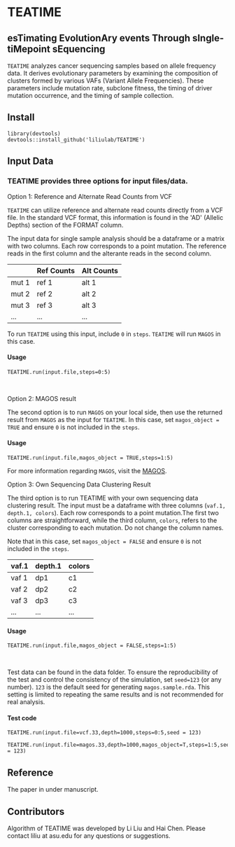 # TEATIME
## esTimating EvolutionAry events Through sIngle-tiMepoint sEquencing

 `TEATIME` analyzes cancer sequencing samples based on allele frequency data. It derives evolutionary parameters by examining the composition of clusters formed by various VAFs (Variant Allele Frequencies). These parameters include mutation rate, subclone fitness, the timing of driver mutation occurrence, and the timing of sample collection.
 

## Install

```
library(devtools)
devtools::install_github('liliulab/TEATIME')
```


## Input Data
### TEATIME provides three options for input files/data.

Option 1: Reference and Alternate Read Counts from VCF

`TEATIME` can utilize reference and alternate read counts directly from a VCF file. In the standard VCF format, this information is found in the 'AD' (Allelic Depths) section of the FORMAT column.

The input data for single sample analysis should be a dataframe or a matrix with two columns. Each row corresponds to a point mutation. The reference reads in the first column and the alterante reads in the second column. 

| | Ref Counts | Alt Counts|
|----|---------|--------|
|mut 1  | ref 1      | alt 1     |
|mut 2 | ref 2      | alt 2     |
|mut 3 | ref 3      | alt 3     |
|...|...|...|


To run `TEATIME` using this input, include `0` in `steps`. `TEATIME` will run `MAGOS` in this case.

#### Usage
```
TEATIME.run(input.file,steps=0:5)
```
&ensp;

Option 2: MAGOS result

The second option is to run `MAGOS` on your local side, then use the returned result from `MAGOS` as the input for `TEATIME`. In this case, set `magos_object = TRUE` and ensure `0` is not included in the `steps`.

#### Usage
```
TEATIME.run(input.file,magos_object = TRUE,steps=1:5)
```
For more information regarding `MAGOS`, visit the [MAGOS](https://github.com/liliulab/magos/).
&ensp;

Option 3: Own Sequencing Data Clustering Result

The third option is to run TEATIME with your own sequencing data clustering result. The input must be a dataframe with three columns (`vaf.1, depth.1, colors`). Each row corresponds to a point mutation.The first two columns are straightforward, while the third column, `colors`, refers to the cluster corresponding to each mutation. Do not change the column names.

Note that in this case, set `magos_object = FALSE` and ensure `0` is not included in the `steps`.

| vaf.1 | depth.1 | colors |
|----|---------|--------|
|vaf 1  | dp1     | c1    |
|vaf 2 | dp2    | c2     |
|vaf 3 | dp3   | c3   |
|...|...|...|


#### Usage
```
TEATIME.run(input.file,magos_object = FALSE,steps=1:5)
```
&ensp;

Test data can be found in the data folder. To ensure the reproducibility of the test and control the consistency of the simulation, set `seed=123` (or any number). `123` is the default seed for generating `magos.sample.rda`. 
This setting is limited to repeating the same results and is not recommended for real analysis.

#### Test code
```
TEATIME.run(input.file=vcf.33,depth=1000,steps=0:5,seed = 123) 

TEATIME.run(input.file=magos.33,depth=1000,magos_object=T,steps=1:5,seed = 123) 
```



## Reference

The paper in under manuscript. 



## Contributors
Algorithm of TEATIME was developed by Li Liu and Hai Chen. Please contact liliu at asu.edu for any questions or suggestions. 
